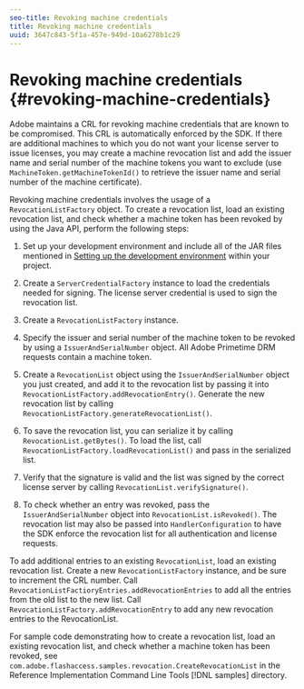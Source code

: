 ```yaml
---
seo-title: Revoking machine credentials
title: Revoking machine credentials
uuid: 3647c843-5f1a-457e-949d-10a6278b1c29
---
```


# Revoking machine credentials {#revoking-machine-credentials}

Adobe maintains a CRL for revoking machine credentials that are known to be compromised. This CRL is automatically enforced by the SDK. If there are additional machines to which you do not want your license server to issue licenses, you may create a machine revocation list and add the issuer name and serial number of the machine tokens you want to exclude (use `MachineToken.getMachineTokenId()` to retrieve the issuer name and serial number of the machine certificate).

Revoking machine credentials involves the usage of a `RevocationListFactory` object. To create a revocation list, load an existing revocation list, and check whether a machine token has been revoked by using the Java API, perform the following steps:

1. Set up your development environment and include all of the JAR files mentioned in [Setting up the development environment](../../protecting-content/setting-up-the-sdk/setup-dev-env.md) within your project. 
1. Create a `ServerCredentialFactory` instance to load the credentials needed for signing. The license server credential is used to sign the revocation list. 
1. Create a `RevocationListFactory` instance. 
1. Specify the issuer and serial number of the machine token to be revoked by using a `IssuerAndSerialNumber` object. All Adobe Primetime DRM requests contain a machine token. 
1. Create a `RevocationList` object using the `IssuerAndSerialNumber` object you just created, and add it to the revocation list by passing it into `RevocationListFactory.addRevocationEntry()`. Generate the new revocation list by calling `RevocationListFactory.generateRevocationList()`. 

1. To save the revocation list, you can serialize it by calling `RevocationList.getBytes()`. To load the list, call `RevocationListFactory.loadRevocationList()` and pass in the serialized list. 

1. Verify that the signature is valid and the list was signed by the correct license server by calling `RevocationList.verifySignature()`. 
1. To check whether an entry was revoked, pass the `IssuerAndSerialNumber` object into `RevocationList.isRevoked()`. The revocation list may also be passed into `HandlerConfiguration` to have the SDK enforce the revocation list for all authentication and license requests.

To add additional entries to an existing `RevocationList`, load an existing revocation list. Create a new `RevocationListFactory` instance, and be sure to increment the CRL number. Call `RevocationListFactioryEntries.addRevocationEntries` to add all the entries from the old list to the new list. Call `RevocationListFactory.addRevocationEntry` to add any new revocation entries to the RevocationList.

For sample code demonstrating how to create a revocation list, load an existing revocation list, and check whether a machine token has been revoked, see `com.adobe.flashaccess.samples.revocation.CreateRevocationList` in the Reference Implementation Command Line Tools [!DNL samples] directory. 
